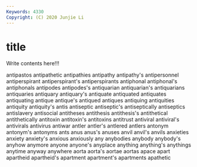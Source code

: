 ```yaml
---
Keywords: 4330
Copyright: (C) 2020 Junjie Li
---
```


# title

Write contents here!!!

antipastos 
antipathetic 
antipathies
antipathy 
antipathy's 
antipersonnel 
antiperspirant 
antiperspirant's 
antiperspirants 
antiphonal 
antiphonal's 
antiphonals 
antipodes
antipodes's 
antiquarian 
antiquarian's 
antiquarians 
antiquaries 
antiquary 
antiquary's 
antiquate 
antiquated 
antiquates
antiquating 
antique 
antique's 
antiqued 
antiques 
antiquing 
antiquities 
antiquity 
antiquity's 
antis
antiseptic 
antiseptic's 
antiseptically 
antiseptics 
antislavery 
antisocial 
antitheses 
antithesis 
antithesis's 
antithetical
antithetically 
antitoxin 
antitoxin's 
antitoxins 
antitrust 
antiviral 
antiviral's 
antivirals 
antivirus 
antiwar
antler 
antler's 
antlered 
antlers 
antonym 
antonym's 
antonyms 
ants 
anus 
anus's
anuses 
anvil 
anvil's 
anvils 
anxieties 
anxiety 
anxiety's 
anxious 
anxiously 
any
anybodies 
anybody 
anybody's 
anyhow 
anymore 
anyone 
anyone's 
anyplace 
anything 
anything's
anythings 
anytime 
anyway 
anywhere 
aorta 
aorta's 
aortae 
aortas 
apace 
apart
apartheid 
apartheid's 
apartment 
apartment's 
apartments 
apathetic 
